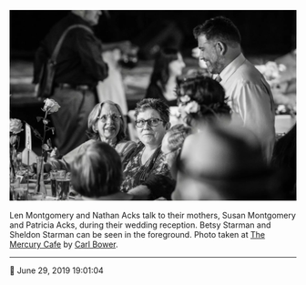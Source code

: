 ![Len Montgomery and Nathan Acks talk to their mothers](assets/d435760d0f3395e5c1ec989b9c69daf2.webp)

Len Montgomery and Nathan Acks talk to their mothers, Susan Montgomery and Patricia Acks, during their wedding reception. Betsy Starman and Sheldon Starman can be seen in the foreground. Photo taken at [The Mercury Cafe](http://mercurycafe.com/) by [Carl Bower](http://carlbowerphotos.com/).

- - - -

📅 June 29, 2019 19:01:04
